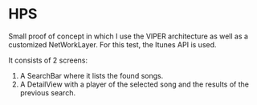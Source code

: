 # HPS

Small proof of concept in which I use the VIPER architecture as well as a customized NetWorkLayer. For this test, the Itunes API is used.

It consists of 2 screens:
1) A SearchBar where it lists the found songs.
2) A DetailView with a player of the selected song and the results of the previous search.
